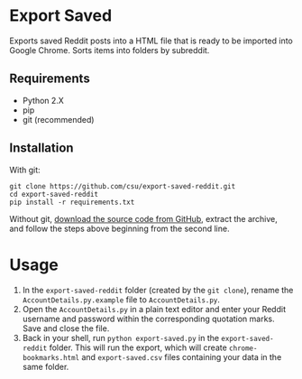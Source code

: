 # Export Saved
Exports saved Reddit posts into a HTML file that is ready to be imported into Google Chrome. Sorts items into folders by subreddit.

## Requirements
* Python 2.X
* pip
* git (recommended)

## Installation
With git:

    git clone https://github.com/csu/export-saved-reddit.git
    cd export-saved-reddit
    pip install -r requirements.txt

Without git, [download the source code from GitHub](https://github.com/csu/export-saved-reddit/archive/master.zip), extract the archive, and follow the steps above beginning from the second line.

# Usage
1. In the `export-saved-reddit` folder (created by the `git clone`), rename the `AccountDetails.py.example` file to `AccountDetails.py`.
2. Open the `AccountDetails.py` in a plain text editor and enter your Reddit username and password within the corresponding quotation marks. Save and close the file.
3. Back in your shell, run `python export-saved.py` in the `export-saved-reddit` folder. This will run the export, which will create `chrome-bookmarks.html` and `export-saved.csv` files containing your data in the same folder.